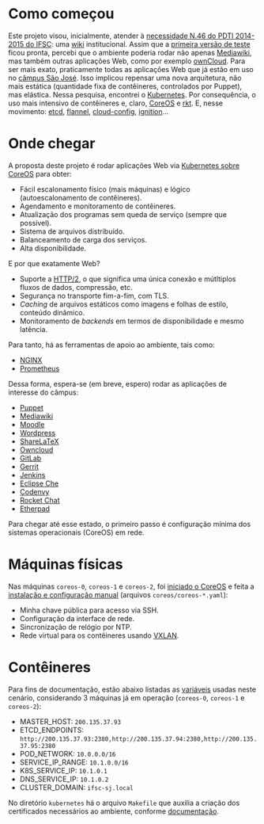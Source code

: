 # Como começou
Este projeto visou, inicialmente, atender à [necessidade N.46 do PDTI 2014-2015 do IFSC](http://dtic.ifsc.edu.br/files/pdti-2014-2015-versao-1.pdf): uma [wiki](http://www.mediawiki.org/wiki/MediaWiki) institucional.
Assim que a [primeira versão de teste](https://github.com/boidacarapreta/wiki-ifsc/commit/8a995bf579aabe623b76a48b564efc86aabda9a3) ficou pronta, percebi que o ambiente poderia rodar não apenas [Mediawiki](https://mediawiki.org), mas também outras aplicações Web, como por exemplo [ownCloud](https://owncloud.org).
Para ser mais exato, praticamente todas as aplicações Web que já estão em uso no [câmpus São José](http://sj.ifsc.edu.br).
Isso implicou repensar uma nova arquitetura, não mais estática (quantidade fixa de contêineres, controlados por Puppet), mas elástica.
Nessa pesquisa, encontrei o [Kubernetes](https://kubernetes.io).
Por consequência, o uso mais intensivo de contêineres e, claro, [CoreOS](https://coreos.com) e [rkt](https://coreos.com/rkt/).
E, nesse movimento: [etcd](https://coreos.com/etcd), [flannel](https://coreos.com/flannel/), [cloud-config](https://coreos.com/os/docs/latest/cloud-config.html), [ignition](https://coreos.com/ignition/)...

# Onde chegar
A proposta deste projeto é rodar aplicações Web via [Kubernetes sobre CoreOS](https://coreos.com/kubernetes/) para obter:
- Fácil escalonamento físico (mais máquinas) e lógico (autoescalonamento de contêineres).
- Agendamento e monitoramento de contêineres.
- Atualização dos programas sem queda de serviço (sempre que possível).
- Sistema de arquivos distribuído.
- Balanceamento de carga dos serviços.
- Alta disponibilidade.

E por que exatamente Web?
- Suporte a [HTTP/2](https://http2.github.io), o que significa uma única conexão e mútltiplos fluxos de dados, compressão, etc.
- Segurança no transporte fim-a-fim, com TLS.
- _Caching_ de arquivos estáticos como imagens e folhas de estilo, conteúdo dinâmico.
- Monitoramento de _backends_ em termos de disponibilidade e mesmo latência.

Para tanto, há as ferramentas de apoio ao ambiente, tais como:
- [NGINX](https://nginx.com)
- [Prometheus](https://prometheus.io)

Dessa forma, espera-se (em breve, espero) rodar as aplicações de interesse do câmpus:
- [Puppet](https://puppet.com)
- [Mediawiki](https://www.mediawiki.org)
- [Moodle](https://moodle.org)
- [Wordpress](https://wordpress.org)
- [ShareLaTeX](https://www.sharelatex.com)
- [Owncloud](https://owncloud.org)
- [GitLab](https://gitlab.com)
- [Gerrit](https://www.gerritcodereview.com)
- [Jenkins](https://jenkins.io)
- [Eclipse Che](https://eclipse.org/che/)
- [Codenvy](https://codenvy.com)
- [Rocket Chat](https://rocket.chat)
- [Etherpad](http://etherpad.org)

Para chegar até esse estado, o primeiro passo é configuração mínima dos sistemas operacionais (CoreOS) em rede.

# Máquinas físicas
Nas máquinas `coreos-0`, `coreos-1` e `coreos-2`, foi [iniciado o CoreOS](https://coreos.com/os/docs/latest/booting-with-iso.html) e feita a [instalação e configuração manual](https://coreos.com/os/docs/latest/installing-to-disk.html) (arquivos `coreos/coreos-*.yaml`):
- Minha chave pública para acesso via SSH.
- Configuração da interface de rede.
- Sincronização de relógio por NTP.
- Rede virtual para os contêineres usando [VXLAN](https://tools.ietf.org/html/rfc7348).

# Contêineres
Para fins de documentação, estão abaixo listadas as [variáveis](https://coreos.com/kubernetes/docs/latest/getting-started.html) usadas neste cenário, considerando 3 máquinas já em operação (`coreos-0`, `coreos-1` e `coreos-2`):
- MASTER_HOST: `200.135.37.93`
- ETCD_ENDPOINTS:  `http://200.135.37.93:2380,http://200.135.37.94:2380,http://200.135.37.95:2380`
- POD_NETWORK: `10.0.0.0/16`
- SERVICE_IP_RANGE: `10.1.0.0/16`
- K8S_SERVICE_IP: `10.1.0.1`
- DNS_SERVICE_IP: `10.1.0.2`
- CLUSTER_DOMAIN: `ifsc-sj.local`

No diretório `kubernetes` há o arquivo `Makefile` que auxilia a criação dos certificados necessários ao ambiente, conforme [documentação](https://coreos.com/kubernetes/docs/latest/openssl.html).
